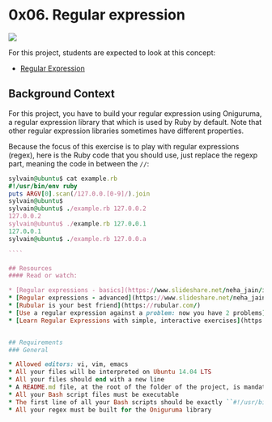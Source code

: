 # 0x06. Regular expression

![](https://www.bram.us/wordpress/wp-content/uploads/2018/01/es2018-regexp-named-capture-groups.png)

For this project, students are expected to look at this concept:

* [Regular Expression](https://www.regular-expressions.info/)

## Background Context
For this project, you have to build your regular expression using Oniguruma, a regular expression library that which is used by Ruby by default. Note that other regular expression libraries sometimes have different properties.

Because the focus of this exercise is to play with regular expressions (regex), here is the Ruby code that you should use, just replace the regexp part, meaning the code in between the ``//``:

`````ruby
sylvain@ubuntu$ cat example.rb
#!/usr/bin/env ruby
puts ARGV[0].scan(/127.0.0.[0-9]/).join
sylvain@ubuntu$
sylvain@ubuntu$ ./example.rb 127.0.0.2
127.0.0.2
sylvain@ubuntu$ ./example.rb 127.0.0.1
127.0.0.1
sylvain@ubuntu$ ./example.rb 127.0.0.a

````

## Resources
#### Read or watch:

* [Regular expressions - basics](https://www.slideshare.net/neha_jain/introducing-regular-expressions)
* [Regular expressions - advanced](https://www.slideshare.net/neha_jain/advanced-regular-expressions-80296518)
* [Rubular is your best friend](https://rubular.com/)
* [Use a regular expression against a problem: now you have 2 problems](https://blog.codinghorror.com/regular-expressions-now-you-have-two-problems/)
* [Learn Regular Expressions with simple, interactive exercises](https://regexone.com/)


## Requirements
### General

* Allowed editors: vi, vim, emacs
* All your files will be interpreted on Ubuntu 14.04 LTS
* All your files should end with a new line
* A README.md file, at the root of the folder of the project, is mandatory
* All your Bash script files must be executable
* The first line of all your Bash scripts should be exactly ``#!/usr/bin/env ruby``
* All your regex must be built for the Oniguruma library

